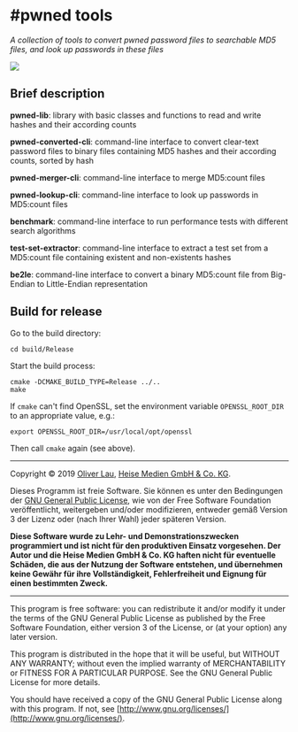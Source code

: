 # #pwned tools

_A collection of tools to convert pwned password files to searchable MD5 files, and look up passwords in these files_

![](https://img.shields.io/github/license/ola-ct/pwned.svg)

## Brief description

**pwned-lib**: library with basic classes and functions to read and write hashes and their according counts

**pwned-converted-cli**: command-line interface to convert clear-text password files to binary files containing MD5 hashes and their according counts, sorted by hash

**pwned-merger-cli**: command-line interface to merge MD5:count files

**pwned-lookup-cli**: command-line interface to look up passwords in MD5:count files

**benchmark**: command-line interface to run performance tests with different search algorithms

**test-set-extractor**: command-line interface to extract a test set from a MD5:count file containing existent and non-existents hashes

**be2le**: command-line interface to convert a binary MD5:count file from Big-Endian to Little-Endian representation


## Build for release

Go to the build directory:

```
cd build/Release
```

Start the build process:

```
cmake -DCMAKE_BUILD_TYPE=Release ../..
make
```

If `cmake` can't find OpenSSL, set the environment variable `OPENSSL_ROOT_DIR` to
an appropriate value, e.g.:

```
export OPENSSL_ROOT_DIR=/usr/local/opt/openssl
```

Then call `cmake` again (see above).


---

Copyright &copy; 2019 [Oliver Lau](mailto:ola@ct.de), [Heise Medien GmbH & Co. KG](http://www.heise.de/).

Dieses Programm ist freie Software. Sie können es unter den Bedingungen der [GNU General Public License](http://www.gnu.org/licenses/gpl-3.0), wie von der Free Software Foundation veröffentlicht, weitergeben und/oder modifizieren, entweder gemäß Version 3 der Lizenz oder (nach Ihrer Wahl) jeder späteren Version.

__Diese Software wurde zu Lehr- und Demonstrationszwecken programmiert und ist nicht für den produktiven Einsatz vorgesehen. Der Autor und die Heise Medien GmbH & Co. KG haften nicht für eventuelle Schäden, die aus der Nutzung der Software entstehen, und übernehmen keine Gewähr für ihre Vollständigkeit, Fehlerfreiheit und Eignung für einen bestimmten Zweck.__

---

This program is free software: you can redistribute it and/or modify it under the terms of the GNU General Public License as published by the Free Software Foundation, either version 3 of the License, or (at your option) any later version.

This program is distributed in the hope that it will be useful, but WITHOUT ANY WARRANTY; without even the implied warranty of MERCHANTABILITY or FITNESS FOR A PARTICULAR PURPOSE.  See the GNU General Public License for more details.

You should have received a copy of the GNU General Public License along with this program. If not, see [http://www.gnu.org/licenses/](http://www.gnu.org/licenses/).
